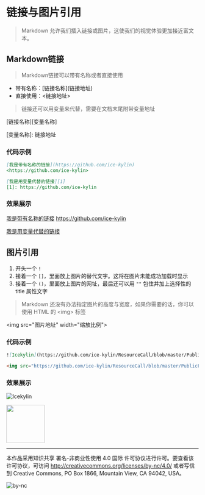 # 链接与图片引用

> Markdown 允许我们插入链接或图片，这使我们的视觉体验更加接近富文本。

## Markdown链接

> Markdown链接可以带有名称或者直接使用

- 带有名称：\[链接名称](链接地址)
- 直接使用：<链接地址>

> 链接还可以用变量来代替，需要在文档末尾附带变量地址

\[链接名称][变量名称]

\[变量名称]: 链接地址

### 代码示例

```markdown
[我是带有名称的链接](https://github.com/ice-kylin)
<https://github.com/ice-kylin>

[我是用变量代替的链接][1]
[1]: https://github.com/ice-kylin
```

### 效果展示

[我是带有名称的链接](https://github.com/ice-kylin)
<https://github.com/ice-kylin>



[我是用变量代替的链接][1]

[1]: https://github.com/ice-kylin

## 图片引用

1. 开头一个 `!`
2. 接着一个 `[]`，里面放上图片的替代文字。这将在图片未能成功加载时显示
3. 接着一个 `()`，里面放上图片的网址，最后还可以用 `""` 包住并加上选择性的 title 属性文字

> Markdown 还没有办法指定图片的高度与宽度，如果你需要的话，你可以使用 HTML 的 \<img> 标签

\<img src="图片地址" width="缩放比例">

### 代码示例

```markdown
![Icekylin](https://github.com/ice-kylin/ResourceCall/blob/master/PublicFile/AvatarRound(250%C3%97250).png "Icekylin")

<img src="https://github.com/ice-kylin/ResourceCall/blob/master/PublicFile/AvatarRound(250%C3%97250).png" width="100px">
```

### 效果展示

![Icekylin](http://ice-kylin.gitee.io/icekylinfigurebed/images/PublicFile/AvatarRound(250%C3%97250).png "Icekylin")

<img src="http://ice-kylin.gitee.io/icekylinfigurebed/images/PublicFile/AvatarRound(250%C3%97250).png" width="100px">

***

本作品采用知识共享 署名-非商业性使用 4.0 国际 许可协议进行许可。要查看该许可协议，可访问 http://creativecommons.org/licenses/by-nc/4.0/ 或者写信到 Creative Commons, PO Box 1866, Mountain View, CA 94042, USA。

![by-nc](http://ice-kylin.gitee.io/icekylinfigurebed/images/PublicFile/by-nc.svg)